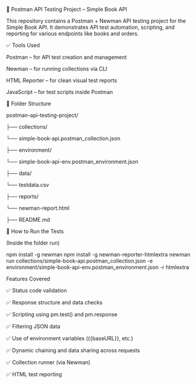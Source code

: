 📘 Postman API Testing Project – Simple Book API

This repository contains a Postman + Newman API testing project for the Simple Book API. It demonstrates API test automation, scripting, and reporting for various endpoints like books and orders.

✅ Tools Used

Postman – for API test creation and management

Newman – for running collections via CLI

HTML Reporter – for clean visual test reports

JavaScript – for test scripts inside Postman

📂 Folder Structure

postman-api-testing-project/

├── collections/

   └── simple-book-api.postman_collection.json

├── environment/

   └── simple-book-api-env.postman_environment.json

├── data/

   └── testdata.csv        

├── reports/

   └── newman-report.html

├── README.md

🔧 How to Run the Tests

(Inside the folder run)

npm install -g newman 
npm install -g newman-reporter-htmlextra
newman run collections/simple-book-api.postman_collection.json -e environment/simple-book-api-env.postman_environment.json -r htmlextra

Features Covered

✅ Status code validation

✅ Response structure and data checks

✅ Scripting using pm.test() and pm.response

✅ Filtering JSON data

✅ Use of environment variables ({{baseURL}}, etc.)

✅ Dynamic chaining and data sharing across requests

✅ Collection runner (via Newman)

✅ HTML test reporting


